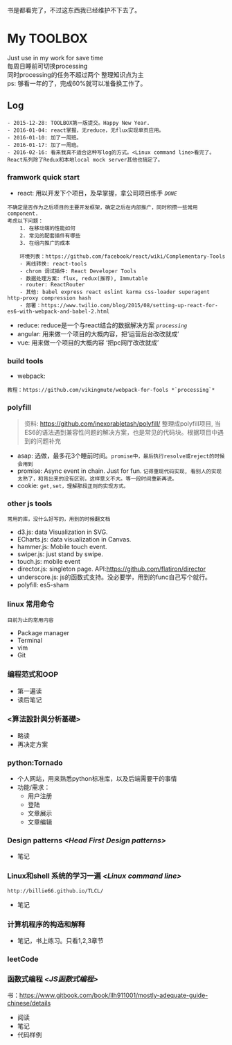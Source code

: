 书是都看完了，不过这东西我已经维护不下去了。

# My TOOLBOX
>
Just use in my work for save time  
每周日睡前可切换processing  
同时processing的任务不超过两个
整理知识点为主  
ps: 够看一年的了，完成60%就可以准备换工作了。

## Log
> 
	- 2015-12-28: TOOLBOX第一版提交。Happy New Year.
	- 2016-01-04: react掌握，无reduce，无flux实现单页应用。
	- 2016-01-10: 加了一周班。
	- 2016-01-17: 加了一周班。
	- 2016-02-16: 看来我真不适合这种写log的方式。<Linux command line>看完了。React系列除了Redux和本地local mock server其他也搞定了。


### framwork quick start
- react: 用以开发下个项目，及早掌握，拿公司项目练手 *`DONE`*
>
	不确定是否作为之后项目的主要开发框架，确定之后在内部推广，同时积攒一些常用component.
	考虑以下问题：  
		1. 在移动端的性能如何  
		2. 常见的配套插件有哪些
		3. 在组内推广的成本  
		
		环境列表：https://github.com/facebook/react/wiki/Complementary-Tools
		- 离线转换: react-tools 
		- chrom 调试插件: React Developer Tools
		- 数据处理方案: flux, redux(推荐), Immutable
		- router: ReactRouter
		- 其他: babel express react eslint karma css-loader superagent http-proxy compression hash
		- 部署：https://www.twilio.com/blog/2015/08/setting-up-react-for-es6-with-webpack-and-babel-2.html 
		
- reduce: reduce是一个与react结合的数据解决方案  *`processing`*
- angular: 用来做一个项目的大概内容，把‘运营后台改改就成’
- vue: 用来做一个项目的大概内容 ‘把pc网厅改改就成’


### build tools
- webpack:
>
	教程：https://github.com/vikingmute/webpack-for-fools *`processing`*


### polyfill 	
>	资料: https://github.com/inexorabletash/polyfill/
	整理成polyfill项目, 当ES6的语法遇到兼容性问题的解决方案，也是常见的代码块。根据项目中遇到的问题补充
	
- asap: 选做，最多花3个睡前时间。`promise中，最后执行resolve或reject的时候会用到`
- promise: Async event in chain. Just for fun. `记得重现代码实现, 看别人的实现太熟了，和背出来的没有区别，这样意义不大。等一段时间重新再说。`
- cookie: `get,set，理解那段正则的实现方式。`

### other js tools
>
	常用的库，没什么好写的，用到的时候翻文档

- d3.js: data Visualization in SVG.
- ECharts.js: data visualization in Canvas.
- hammer.js: Mobile touch event.
- swiper.js: just stand by swipe.
- touch.js: mobile event
- director.js: singleton page.  API:https://github.com/flatiron/director
- underscore.js: js的函数式支持。没必要学，用到的func自己写个就行。
- polyfill: es5-sham

### linux 常用命令
>
	目前为止的常用内容

- Package manager
- Terminal
- vim
- Git

### 编程范式和OOP
- 第一遍读
- 读后笔记

### <算法設計與分析基礎>
- 略读
- 再决定方案

### python:Tornado
- 个人网站，用来熟悉python标准库，以及后端需要干的事情
- 功能/需求：
	- 用户注册
	- 登陆
	- 文章展示
	- 文章编辑
	
### Design patterns *\<Head First Design patterns\>*
- 笔记

### Linux和shell 系统的学习一遍 *\<Linux command line\>* 
>
	http://billie66.github.io/TLCL/
	
- 笔记

### 计算机程序的构造和解释
- 笔记，书上练习。只看1,2,3章节

### leetCode

### 函数式编程 *\<JS函数式编程\>*
书：https://www.gitbook.com/book/llh911001/mostly-adequate-guide-chinese/details

- 阅读
- 笔记
- 代码样例

